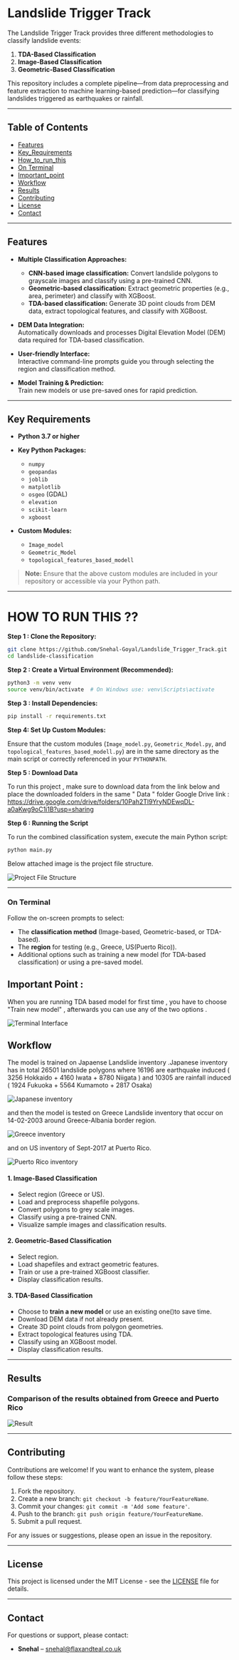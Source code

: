 # Landslide Trigger Track

The Landslide Trigger Track provides three different methodologies to classify landslide events:  
1. **TDA-Based Classification**  
2. **Image-Based Classification**
3. **Geometric-Based Classification**  


This repository includes a complete pipeline—from data preprocessing and feature extraction to machine learning-based prediction—for classifying landslides triggered as earthquakes or rainfall.

---

## Table of Contents

- [Features](#features)
- [Key_Requirements](#Key_requirements)
- [How_to_run_this](#How_to_run_this)
- [On Terminal](#On_Terminal)
- [Important_point](#Important_Point)
- [Workflow](#workflow)
- [Results](#Results)
- [Contributing](#contributing)
- [License](#license)
- [Contact](#contact)

---

## Features

- **Multiple Classification Approaches:**  
  - **CNN-based image classification:** Convert landslide polygons to grayscale images and classify using a pre-trained CNN.
  - **Geometric-based classification:** Extract geometric properties (e.g., area, perimeter) and classify with XGBoost.
  - **TDA-based classification:** Generate 3D point clouds from DEM data, extract topological features, and classify with XGBoost.
  
- **DEM Data Integration:**  
  Automatically downloads and processes Digital Elevation Model (DEM) data required for TDA-based classification.

- **User-friendly Interface:**  
  Interactive command-line prompts guide you through selecting the region and classification method.

- **Model Training & Prediction:**  
  Train new models or use pre-saved ones for rapid prediction.

---

## Key Requirements

- **Python 3.7 or higher**

- **Key Python Packages:**
  - `numpy`
  - `geopandas`
  - `joblib`
  - `matplotlib`
  - `osgeo` (GDAL)
  - `elevation`
  - `scikit-learn`
  - `xgboost`

- **Custom Modules:**
  - `Image_model`
  - `Geometric_Model`
  - `topological_features_based_modell`

> **Note:** Ensure that the above custom modules are included in your repository or accessible via your Python path.

---

# HOW TO RUN THIS ??

 **Step 1 : Clone the Repository:**

   ```bash
   git clone https://github.com/Snehal-Goyal/Landslide_Trigger_Track.git
   cd landslide-classification
   ```

**Step 2 : Create a Virtual Environment (Recommended):**

   ```bash
   python3 -m venv venv
   source venv/bin/activate  # On Windows use: venv\Scripts\activate
   ```

**Step 3 : Install Dependencies:**

   ```bash
   pip install -r requirements.txt
   ```

**Step 4: Set Up Custom Modules:**

   Ensure that the custom modules (`Image_model.py`, `Geometric_Model.py`, and `topological_features_based_modell.py`) are in the same directory as the main script or correctly referenced in your `PYTHONPATH`.

**Step 5 : Download Data**

  To run this project , make sure to download data from the link below and place the downloaded folders in the same " Data " folder 
  Google Drive link : https://drive.google.com/drive/folders/10Pah2Tl9YryNDEwqDL-a0aKwg9oC1i1B?usp=sharing

**Step 6 : Running the Script**

  To run the combined classification system, execute the main Python script:

  ```bash
  python main.py
  ```
Below attached image is the project file structure.

  ![Project File Structure](screenshots/s1.png)

---

### On Terminal

Follow the on-screen prompts to select:
- The **classification method** (Image-based, Geometric-based, or TDA-based).
- The **region** for testing (e.g., Greece, US(Puerto Rico)).
- Additional options such as training a new model (for TDA-based classification) or using a pre-saved model.

## Important Point :

When you are running TDA based model for first time , you have to choose "Train new model" , afterwards you can use any of the two options .

![Terminal Interface](screenshots/s2.png)

## Workflow

The model is trained on Japaense Landslide inventory .Japanese inventory has in total 26501 landslide polygons where
16196 are earthquake induced ( 3256 Hokkaido + 4160 Iwata + 8780 Niigata )
and 10305 are rainfall induced ( 1924 Fukuoka + 5564 Kumamoto +  2817 Osaka)

 ![Japanese inventory](screenshots/japan.png)

and then the model is tested on Greece Landslide inventory that occur on 14-02-2003 around Greece-Albania border region. 

 ![Greece inventory](screenshots/greece.png)
 
 and on US inventory of Sept-2017 at Puerto Rico.

 ![Puerto Rico inventory](screenshots/pr.png)


#### 1. Image-Based Classification

  - Select region (Greece or US).
  - Load and preprocess shapefile polygons.
  - Convert polygons to grey scale images.
  - Classify using a pre-trained CNN.
  - Visualize sample images and classification results.

#### 2. Geometric-Based Classification

  - Select region.
  - Load shapefiles and extract geometric features.
  - Train or use a pre-trained XGBoost classifier.
  - Display classification results.

#### 3. TDA-Based Classification 

  - Choose to **train a new model** or use an existing one()to save time.
  - Download DEM data if not already present.
  - Create 3D point clouds from polygon geometries.
  - Extract topological features using TDA.
  - Classify using an XGBoost model.
  - Display classification results.

---

## Results

### Comparison of the results obtained from Greece and Puerto Rico

![Result](screenshots/result.png)

---

## Contributing

Contributions are welcome! If you want to enhance the system, please follow these steps:

1. Fork the repository.
2. Create a new branch: `git checkout -b feature/YourFeatureName`.
3. Commit your changes: `git commit -m 'Add some feature'`.
4. Push to the branch: `git push origin feature/YourFeatureName`.
5. Submit a pull request.

For any issues or suggestions, please open an issue in the repository.

---

## License

This project is licensed under the MIT License - see the [LICENSE](LICENSE) file for details.

---

## Contact

For questions or support, please contact:

- **Snehal** – [snehal@flaxandteal.co.uk](mailto:snehal@flaxandteal.co.uk)

